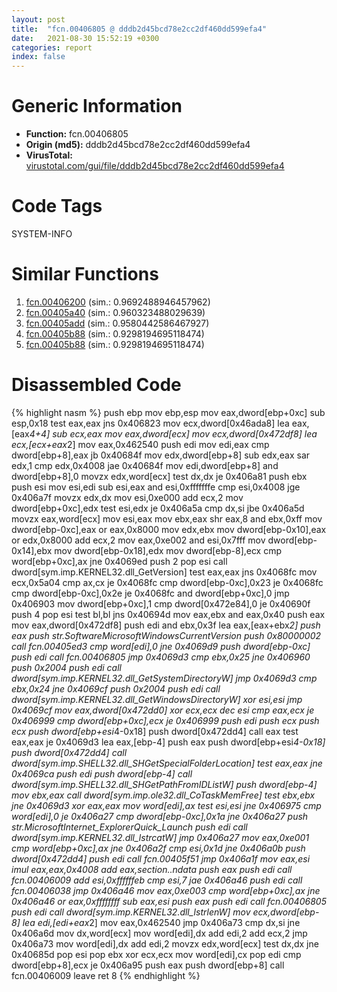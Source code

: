 ```yaml
---
layout: post
title:  "fcn.00406805 @ dddb2d45bcd78e2cc2df460dd599efa4"
date:   2021-08-30 15:52:19 +0300
categories: report
index: false
---
```


# Generic Information
- **Function:** fcn.00406805
- **Origin (md5):** dddb2d45bcd78e2cc2df460dd599efa4
- **VirusTotal:** [virustotal.com/gui/file/dddb2d45bcd78e2cc2df460dd599efa4][virustotal_ref]

# Code Tags
<span class="tag" id="SYSTEM-INFO">SYSTEM-INFO</span>


# Similar Functions

1. [fcn.00406200][similar_1_ref] (sim.: 0.9692488946457962)
2. [fcn.00405a40][similar_2_ref] (sim.: 0.960323488029639)
3. [fcn.00405add][similar_3_ref] (sim.: 0.9580442586467927)
4. [fcn.00405b88][similar_4_ref] (sim.: 0.9298194695118474)
5. [fcn.00405b88][similar_5_ref] (sim.: 0.9298194695118474)


# Disassembled Code

{% highlight nasm %}
push ebp
mov ebp,esp
mov eax,dword[ebp+0xc]
sub esp,0x18
test eax,eax
jns 0x406823
mov ecx,dword[0x46ada8]
lea eax,[eax*4+4]
sub ecx,eax
mov eax,dword[ecx]
mov ecx,dword[0x472df8]
lea ecx,[ecx+eax*2]
mov eax,0x462540
push edi
mov edi,eax
cmp dword[ebp+8],eax
jb 0x40684f
mov edx,dword[ebp+8]
sub edx,eax
sar edx,1
cmp edx,0x4008
jae 0x40684f
mov edi,dword[ebp+8]
and dword[ebp+8],0
movzx edx,word[ecx]
test dx,dx
je 0x406a81
push ebx
push esi
mov esi,edi
sub esi,eax
and esi,0xfffffffe
cmp esi,0x4008
jge 0x406a7f
movzx edx,dx
mov esi,0xe000
add ecx,2
mov dword[ebp+0xc],edx
test esi,edx
je 0x406a5a
cmp dx,si
jbe 0x406a5d
movzx eax,word[ecx]
mov esi,eax
mov ebx,eax
shr eax,8
and ebx,0xff
mov dword[ebp-0xc],eax
or eax,0x8000
mov edx,ebx
mov dword[ebp-0x10],eax
or edx,0x8000
add ecx,2
mov eax,0xe002
and esi,0x7fff
mov dword[ebp-0x14],ebx
mov dword[ebp-0x18],edx
mov dword[ebp-8],ecx
cmp word[ebp+0xc],ax
jne 0x4069ed
push 2
pop esi
call dword[sym.imp.KERNEL32.dll_GetVersion]
test eax,eax
jns 0x4068fc
mov ecx,0x5a04
cmp ax,cx
je 0x4068fc
cmp dword[ebp-0xc],0x23
je 0x4068fc
cmp dword[ebp-0xc],0x2e
je 0x4068fc
and dword[ebp+0xc],0
jmp 0x406903
mov dword[ebp+0xc],1
cmp dword[0x472e84],0
je 0x40690f
push 4
pop esi
test bl,bl
jns 0x40694d
mov eax,ebx
and eax,0x40
push eax
mov eax,dword[0x472df8]
push edi
and ebx,0x3f
lea eax,[eax+ebx*2]
push eax
push str.SoftwareMicrosoftWindowsCurrentVersion
push 0x80000002
call fcn.00405ed3
cmp word[edi],0
jne 0x4069d9
push dword[ebp-0xc]
push edi
call fcn.00406805
jmp 0x4069d3
cmp ebx,0x25
jne 0x406960
push 0x2004
push edi
call dword[sym.imp.KERNEL32.dll_GetSystemDirectoryW]
jmp 0x4069d3
cmp ebx,0x24
jne 0x4069cf
push 0x2004
push edi
call dword[sym.imp.KERNEL32.dll_GetWindowsDirectoryW]
xor esi,esi
jmp 0x4069cf
mov eax,dword[0x472dd0]
xor ecx,ecx
dec esi
cmp eax,ecx
je 0x406999
cmp dword[ebp+0xc],ecx
je 0x406999
push edi
push ecx
push ecx
push dword[ebp+esi*4-0x18]
push dword[0x472dd4]
call eax
test eax,eax
je 0x4069d3
lea eax,[ebp-4]
push eax
push dword[ebp+esi*4-0x18]
push dword[0x472dd4]
call dword[sym.imp.SHELL32.dll_SHGetSpecialFolderLocation]
test eax,eax
jne 0x4069ca
push edi
push dword[ebp-4]
call dword[sym.imp.SHELL32.dll_SHGetPathFromIDListW]
push dword[ebp-4]
mov ebx,eax
call dword[sym.imp.ole32.dll_CoTaskMemFree]
test ebx,ebx
jne 0x4069d3
xor eax,eax
mov word[edi],ax
test esi,esi
jne 0x406975
cmp word[edi],0
je 0x406a27
cmp dword[ebp-0xc],0x1a
jne 0x406a27
push str.MicrosoftInternet_ExplorerQuick_Launch
push edi
call dword[sym.imp.KERNEL32.dll_lstrcatW]
jmp 0x406a27
mov eax,0xe001
cmp word[ebp+0xc],ax
jne 0x406a2f
cmp esi,0x1d
jne 0x406a0b
push dword[0x472dd4]
push edi
call fcn.00405f51
jmp 0x406a1f
mov eax,esi
imul eax,eax,0x4008
add eax,section..ndata
push eax
push edi
call fcn.00406009
add esi,0xffffffeb
cmp esi,7
jae 0x406a46
push edi
call fcn.00406038
jmp 0x406a46
mov eax,0xe003
cmp word[ebp+0xc],ax
jne 0x406a46
or eax,0xffffffff
sub eax,esi
push eax
push edi
call fcn.00406805
push edi
call dword[sym.imp.KERNEL32.dll_lstrlenW]
mov ecx,dword[ebp-8]
lea edi,[edi+eax*2]
mov eax,0x462540
jmp 0x406a73
cmp dx,si
jne 0x406a6d
mov dx,word[ecx]
mov word[edi],dx
add edi,2
add ecx,2
jmp 0x406a73
mov word[edi],dx
add edi,2
movzx edx,word[ecx]
test dx,dx
jne 0x40685d
pop esi
pop ebx
xor ecx,ecx
mov word[edi],cx
pop edi
cmp dword[ebp+8],ecx
je 0x406a95
push eax
push dword[ebp+8]
call fcn.00406009
leave
ret 8
{% endhighlight %}


[similar_1_ref]: /report/fcn.00406200@588e58b795d90bc66462e36cf410fee4
[similar_2_ref]: /report/fcn.00405a40@e1c1647e2a46cfd9190abde0e66f29f3
[similar_3_ref]: /report/fcn.00405add@ca0b3b300c37cf83aa8195cdd053964b
[similar_4_ref]: /report/fcn.00405b88@50dd9b171f3df06f8ac5a3a1a47f5721
[similar_5_ref]: /report/fcn.00405b88@024d69b3dfb503973cce5c1700f282aa
[virustotal_ref]: https://www.virustotal.com/gui/file/dddb2d45bcd78e2cc2df460dd599efa4